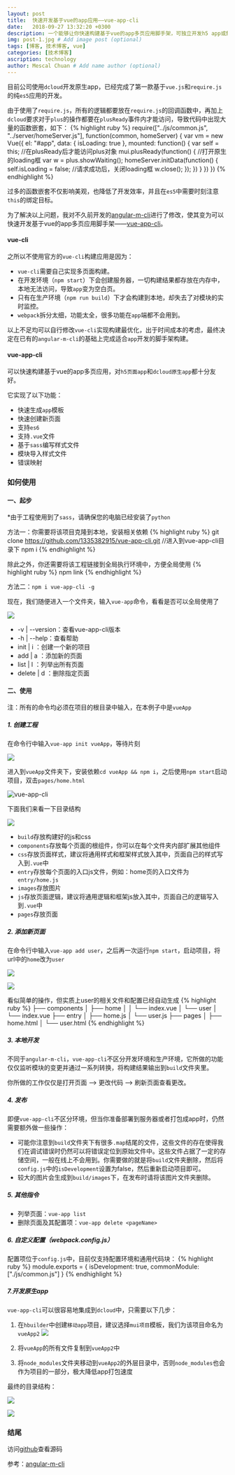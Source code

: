```yaml
---
layout: post
title:  快速开发基于vue的app应用——vue-app-cli
date:   2018-09-27 13:32:20 +0300
description: 一个能够让你快速构建基于vue的app多页应用脚手架，可独立开发h5 app或集成到dcloud开发原生app
img: post-1.jpg # Add image post (optional)
tags: [博客, 技术博客, vue]
categories: [技术博客]
ascription: technology
author: Mescal Chuan # Add name author (optional)
---
```

目前公司使用`dcloud`开发原生app，已经完成了第一款基于`vue.js`和`require.js`的纯`es5`应用的开发。

由于使用了`require.js`，所有的逻辑都要放在`require.js`的回调函数中，再加上`dcloud`要求对于`plus`的操作都要在`plusReady`事件内才能访问，导致代码中出现大量的函数嵌套，如下：
{% highlight ruby %}
require(["../js/common.js", "../server/homeServer.js"], function(common, homeServer) {
    var vm = new Vue({
        el: "#app",
        data: {
            isLoading: true
        },
        mounted: function() {
            var self = this;
            //在plusReady后才能访问plus对象
            mui.plusReady(function() {
                //打开原生的loading框
                var w = plus.showWaiting();
                homeServer.initData(function() {
                    self.isLoading = false;
                    //请求成功后，关闭loading框
                    w.close();
                });
            })
        }
    })
})
{% endhighlight %}

过多的函数嵌套不仅影响美观，也降低了开发效率，并且在`es5`中需要时刻注意`this`的绑定目标。

为了解决以上问题，我对不久前开发的[angular-m-cli](https://github.com/1335382915/angular-m-cli.git)进行了修改，使其变为可以快速开发基于vue的app多页应用脚手架——[vue-app-cli](https://github.com/1335382915/vue-app-cli.git)。

#### vue-cli
之所以不使用官方的`vue-cli`构建应用是因为：
* `vue-cli`需要自己实现多页面构建。
* 在开发环境（`npm start`）下会创建服务器，一切构建结果都存放在内存中，本地无法访问，导致`app`变为空白页。
* 只有在生产环境（`npm run build`）下才会构建到本地，却失去了对模块的实时监控。
* `webpack`拆分太细，功能太全，很多功能在`app`端都不会用到。

以上不足均可以自行修改`vue-cli`实现构建最优化，出于时间成本的考虑，最终决定在已有的`angular-m-cli`的基础上完成适合`app`开发的脚手架构建。

#### vue-app-cli
可以快速构建基于vue的app多页应用，对`h5页面app`和`dcloud原生app`都十分友好。

它实现了以下功能：
* 快速生成`app`模板
* 快速创建新页面
* 支持`es6`
* 支持`.vue`文件
* 基于`sass`编写样式文件
* 模块导入样式文件
* 错误映射

### 如何使用
#### 一、起步
*由于工程使用到了`sass`，请确保您的电脑已经安装了`python`

方法一：你需要将该项目克隆到本地，安装相关依赖
{% highlight ruby %}
git clone https://github.com/1335382915/vue-app-cli.git
//进入到vue-app-cli目录下
npm i
{% endhighlight %}

除此之外，你还需要将该工程链接到全局执行环境中，方便全局使用
{% highlight ruby %}
npm link
{% endhighlight %}

方法二：`npm i vue-app-cli -g`

现在，我们随便进入一个文件夹，输入`vue-app`命令，看看是否可以全局使用了

![](https://upload-images.jianshu.io/upload_images/1495096-29a6e471537ccb32.png?imageMogr2/auto-orient/strip%7CimageView2/2/w/1240)


* -v | --version：查看vue-app-cli版本
* -h | --help：查看帮助
* init | i  <projectName>：创建一个新的项目
* add | a  <pageName>：添加新的页面
* list | l ：列举出所有页面
* delete | d <pageName>：删除指定页面

#### 二、使用
注：所有的命令均必须在项目的根目录中输入，在本例子中是`vueApp`
##### 1. 创建工程

在命令行中输入`vue-app init vueApp`，等待片刻

![](https://upload-images.jianshu.io/upload_images/1495096-76414d4eddee68ce.png?imageMogr2/auto-orient/strip%7CimageView2/2/w/1240)


进入到`vueApp`文件夹下，安装依赖`cd vueApp && npm i`，之后使用`npm start`启动项目，双击`pages/home.html`

![vue-app-cli](https://upload-images.jianshu.io/upload_images/1495096-a98647dfbb9fff11.png?imageMogr2/auto-orient/strip%7CimageView2/2/w/1240)


下面我们来看一下目录结构

![](https://upload-images.jianshu.io/upload_images/1495096-16283bf9c5cd55cd.png?imageMogr2/auto-orient/strip%7CimageView2/2/w/1240)

* `build`存放构建好的js和css
* `components`存放每个页面的根组件，你可以在每个文件夹内部扩展其他组件
* `css`存放页面样式，建议将通用样式和框架样式放入其中，页面自己的样式写入到`.vue`中
* `entry`存放每个页面的入口js文件，例如：home页的入口文件为`entry/home.js`
* `images`存放图片
* `js`存放页面逻辑，建议将通用逻辑和框架js放入其中，页面自己的逻辑写入到`.vue`中
* `pages`存放页面

##### 2. 添加新页面
在命令行中输入`vue-app add user`，之后再一次运行`npm start`，启动项目，将url中的`home`改为`user`

![](https://upload-images.jianshu.io/upload_images/1495096-bb1ccea0ce3739f7.png?imageMogr2/auto-orient/strip%7CimageView2/2/w/1240)

![](https://upload-images.jianshu.io/upload_images/1495096-9ef97e7398b24d03.png?imageMogr2/auto-orient/strip%7CimageView2/2/w/1240)


看似简单的操作，但实质上user的相关文件和配置已经自动生成
{% highlight ruby %}
├── components
│   ├── home
│   │   └── index.vue
│   └── user
│       └── index.vue
├── entry
│   ├── home.js
│   └── user.js
├── pages
│   ├── home.html
│   └── user.html
{% endhighlight %}

##### 3. 本地开发
不同于`angular-m-cli`，`vue-app-cli`不区分开发环境和生产环境，它所做的功能仅仅监听模块的变更并通过一系列转换，将构建结果输出到`build`文件夹里。

你所做的工作仅仅是打开页面 --> 更改代码 --> 刷新页面查看更改。

##### 4. 发布
即便`vue-app-cli`不区分环境，但当你准备部署到服务器或者打包成app时，仍然需要额外做一些操作：
* 可能你注意到`build`文件夹下有很多`.map`结尾的文件，这些文件的存在使得我们在调试错误时仍然可以将错误定位到原始文件中。这些文件占据了一定的存储空间，一般在线上不会用到。你需要做的就是将`build`文件夹删除，然后将`config.js`中的`isDevelopment`设置为false，然后重新启动项目即可。
* 较大的图片会生成到`build/images`下，在发布时请将该图片文件夹删除。

##### 5. 其他指令
* 列举页面：`vue-app list`
* 删除页面及其配置项：`vue-app delete <pageName>`

##### 6. 自定义配置（webpack.config.js）
配置项位于`config.js`中，目前仅支持配置环境和通用代码块：
{% highlight ruby %}
module.exports = {
	isDevelopment: true,
	commonModule: ["./js/common.js"]
}
{% endhighlight %}

##### 7.开发原生app
`vue-app-cli`可以很容易地集成到`dcloud`中，只需要以下几步：
1. 在`hbuilder`中创建`移动app`项目，建议选择`mui项目`模板，我们为该项目命名为`vueApp2`
![](https://upload-images.jianshu.io/upload_images/1495096-4d884b66a656140b.png?imageMogr2/auto-orient/strip%7CimageView2/2/w/1240)

2. 将`vueApp`的所有文件复制到`vueApp2`中
3. 将`node_modules`文件夹移动到`vueApp2`的外层目录中，否则`node_modules`也会作为项目的一部分，极大降低app打包速度

最终的目录结构：

![](https://upload-images.jianshu.io/upload_images/1495096-42b9e615cae1d79e.png?imageMogr2/auto-orient/strip%7CimageView2/2/w/1240)

![](https://upload-images.jianshu.io/upload_images/1495096-fb437cf5420832b0.png?imageMogr2/auto-orient/strip%7CimageView2/2/w/1240)

### 结尾 
访问[github](https://github.com/1335382915/vue-app-cli)查看源码

参考：[angular-m-cli](https://github.com/1335382915/angular-m-cli)


